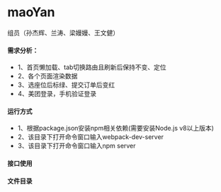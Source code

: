 # maoYan
组员（孙杰辉、兰涛、梁嫚嫚、王文健）
 #### 需求分析：
 - 1、首页懒加载、tab切换路由且刷新后保持不变、定位
 - 2、各个页面渲染数据
 - 3、选座位后标绿、提交订单后变红
 - 4、美团登录，手机验证登录
 #### 运行方式
 - 1、根据package.json安装npm相关依赖(需要安装Node.js v8以上版本)
 - 2、该目录下打开命令窗口输入webpack-dev-server
 - 3、该目录下打开命令窗口输入npm server
 #### 接口使用
 
 #### 文件目录

